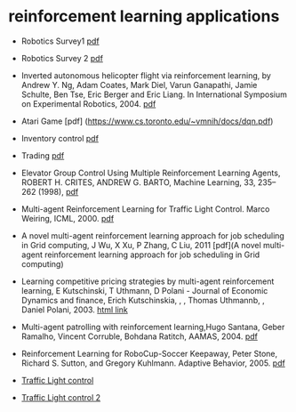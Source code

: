 # reinforcement learning applications

- Robotics Survey1 [pdf](http://www.ri.cmu.edu/pub_files/2013/7/Kober_IJRR_2013.pdf)
- Robotics Survey 2 [pdf](http://kormushev.com/papers/Kormushev_MDPI_2013.pdf)
- Inverted autonomous helicopter flight via reinforcement learning, by Andrew Y. Ng, Adam Coates, Mark Diel, Varun Ganapathi, Jamie Schulte, Ben Tse, Eric Berger and Eric Liang. In International Symposium on Experimental Robotics, 2004. [pdf](http://www.robotics.stanford.edu/~ang/papers/iser04-invertedflight.pdf)
- Atari Game [pdf] (https://www.cs.toronto.edu/~vmnih/docs/dqn.pdf)

- Inventory control [pdf](http://web.engr.oregonstate.edu/~tadepall/papers/Proper06Scaling.pdf)

- Trading [pdf](http://people.idsia.ch/~juergen/rnnaissance2003talks/MoodySaffellTNN01.pdf)

- Elevator Group Control Using Multiple Reinforcement Learning Agents, 
ROBERT H. CRITES, ANDREW G. BARTO, Machine Learning, 33, 235–262 (1998), [pdf](http://citeseerx.ist.psu.edu/viewdoc/download?doi=10.1.1.464.6183&rep=rep1&type=pdf)

- Multi-agent Reinforcement Learning for Traffic Light Control. Marco Weiring, ICML, 2000.
[pdf](http://www.dcsc.tudelft.nl/~sc4081/assign/pap/Reinforcement_Learning.pdf)

- A novel multi-agent reinforcement learning approach for job scheduling in Grid computing, J Wu, X Xu, P Zhang, C Liu, 2011 [pdf](A novel multi-agent reinforcement learning approach for job scheduling in Grid computing)

- Learning competitive pricing strategies by multi-agent reinforcement learning, E Kutschinski, T Uthmann, D Polani - Journal of Economic Dynamics and finance, Erich Kutschinskia, , , Thomas Uthmannb, , Daniel Polani, 2003. [html link](http://www.sciencedirect.com/science/article/pii/S0165188902001227) 

- Multi-agent patrolling with reinforcement learning,Hugo Santana, Geber Ramalho, Vincent Corruble, Bohdana Ratitch, AAMAS, 2004. [pdf](http://citeseerx.ist.psu.edu/viewdoc/download?doi=10.1.1.307.6566&rep=rep1&type=pdf)

- Reinforcement Learning for RoboCup-Soccer Keepaway, Peter Stone, Richard S. Sutton, and Gregory Kuhlmann.
Adaptive Behavior, 2005. [pdf](http://www.cs.utexas.edu/users/pstone/Papers/bib2html-links/AB05.pdf)

- [Traffic Light control](http://ac.els-cdn.com/S2352146515002574/1-s2.0-S2352146515002574-main.pdf?_tid=e2365faa-80e2-11e6-9382-00000aab0f01&acdnat=1474562442_87223e8c1d5b2c5eebce165850035f3b)

- [Traffic Light control 2](https://staff.science.uva.nl/s.a.whiteson/pubs/kuyerecml08.pdf)

